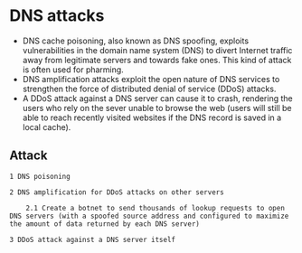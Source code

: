 # DNS attacks

* DNS cache poisoning, also known as DNS spoofing, exploits vulnerabilities in the domain name system (DNS) to divert Internet traffic away from legitimate servers and towards fake ones. This kind of attack is often used for pharming.
* DNS amplification attacks exploit the open nature of DNS services to strengthen the force of distributed denial of service (DDoS) attacks.
* A DDoS attack against a DNS server can cause it to crash, rendering the users who rely on the sever unable to browse the web (users will still be able to reach recently visited websites if the DNS record is saved in a local cache).

## Attack

    1 DNS poisoning

    2 DNS amplification for DDoS attacks on other servers

        2.1 Create a botnet to send thousands of lookup requests to open DNS servers (with a spoofed source address and configured to maximize the amount of data returned by each DNS server)

    3 DDoS attack against a DNS server itself 
